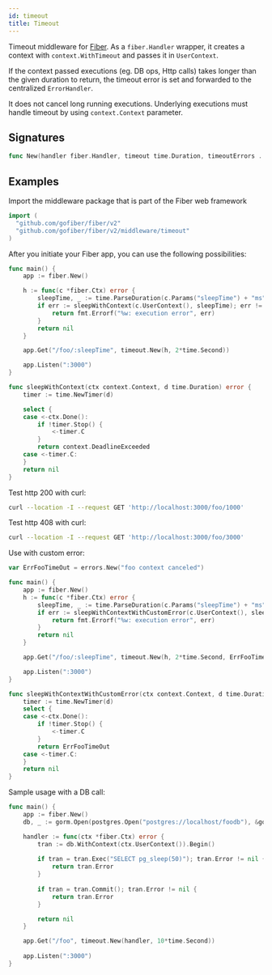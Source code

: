 ```yaml
---
id: timeout
title: Timeout
---
```


Timeout middleware for [Fiber](https://github.com/gofiber/fiber). As a `fiber.Handler` wrapper, it creates a context with `context.WithTimeout` and passes it in `UserContext`. 

If the context passed executions (eg. DB ops, Http calls) takes longer than the given duration to return, the timeout error is set and forwarded to the centralized `ErrorHandler`.

It does not cancel long running executions. Underlying executions must handle timeout by using `context.Context` parameter.

## Signatures

```go
func New(handler fiber.Handler, timeout time.Duration, timeoutErrors ...error) fiber.Handler
```

## Examples

Import the middleware package that is part of the Fiber web framework

```go
import (
  "github.com/gofiber/fiber/v2"
  "github.com/gofiber/fiber/v2/middleware/timeout"
)
```

After you initiate your Fiber app, you can use the following possibilities:

```go
func main() {
	app := fiber.New()

	h := func(c *fiber.Ctx) error {
		sleepTime, _ := time.ParseDuration(c.Params("sleepTime") + "ms")
		if err := sleepWithContext(c.UserContext(), sleepTime); err != nil {
			return fmt.Errorf("%w: execution error", err)
		}
		return nil
	}

	app.Get("/foo/:sleepTime", timeout.New(h, 2*time.Second))

	app.Listen(":3000")
}

func sleepWithContext(ctx context.Context, d time.Duration) error {
	timer := time.NewTimer(d)

	select {
	case <-ctx.Done():
		if !timer.Stop() {
			<-timer.C
		}
		return context.DeadlineExceeded
	case <-timer.C:
	}
	return nil
}
```

Test http 200 with curl:

```bash
curl --location -I --request GET 'http://localhost:3000/foo/1000' 
```

Test http 408 with curl:

```bash
curl --location -I --request GET 'http://localhost:3000/foo/3000' 
```

Use with custom error:

```go
var ErrFooTimeOut = errors.New("foo context canceled")

func main() {
	app := fiber.New()
	h := func(c *fiber.Ctx) error {
		sleepTime, _ := time.ParseDuration(c.Params("sleepTime") + "ms")
		if err := sleepWithContextWithCustomError(c.UserContext(), sleepTime); err != nil {
			return fmt.Errorf("%w: execution error", err)
		}
		return nil
	}

	app.Get("/foo/:sleepTime", timeout.New(h, 2*time.Second, ErrFooTimeOut))

	app.Listen(":3000")
}

func sleepWithContextWithCustomError(ctx context.Context, d time.Duration) error {
	timer := time.NewTimer(d)
	select {
	case <-ctx.Done():
		if !timer.Stop() {
			<-timer.C
		}
		return ErrFooTimeOut
	case <-timer.C:
	}
	return nil
}
```

Sample usage with a DB call:

```go
func main() {
	app := fiber.New()
	db, _ := gorm.Open(postgres.Open("postgres://localhost/foodb"), &gorm.Config{})

	handler := func(ctx *fiber.Ctx) error {
		tran := db.WithContext(ctx.UserContext()).Begin()
		
		if tran = tran.Exec("SELECT pg_sleep(50)"); tran.Error != nil {
			return tran.Error
		}
		
		if tran = tran.Commit(); tran.Error != nil {
			return tran.Error
		}

		return nil
	}

	app.Get("/foo", timeout.New(handler, 10*time.Second))
	
	app.Listen(":3000")
}
```
